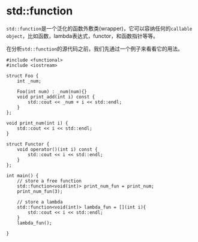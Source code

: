# std::function

`std::function`是一个泛化的函数外敷类(wrapper)，它可以容纳任何的`callable object`，比如函数，lambda表达式，functor，和函数指针等等。

在分析`std::function`的源代码之前，我们先通过一个例子来看看它的用法。

```
#include <functional>
#include <iostream>

struct Foo {
    int _num;
    
    Foo(int num) : _num(num){}
    void print_add(int i) const {
        std::cout << _num + i << std::endl;
    }
};

void print_num(int i) {
    std::cout << i << std::endl;
}

struct Functor {
    void operator()(int i) const {
        std::cout << i << std::endl;
    }
};

int main() {
    // store a free function
    std::function<void(int)> print_num_fun = print_num;
    print_num_fun(3);
    
    // store a lambda
    std::function<void(int)> lambda_fun = [](int i){
        std::cout << i << std::endl;
    }
    lambda_fun();
    
}
```
